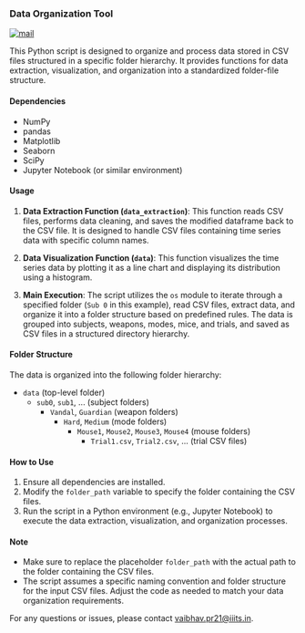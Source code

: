 ### Data Organization Tool

[![mail](https://cdn.discordapp.com/attachments/918110120494387200/1222496959496060928/send_email.png?ex=66166e04&is=6603f904&hm=c2a5339c19ed448923bc33f074ba6b78d6c732b77528de0276b5ec5ab89273e4&)](mailto:vaibhav.pr21@iiits.in)

This Python script is designed to organize and process data stored in CSV files structured in a specific folder hierarchy. It provides functions for data extraction, visualization, and organization into a standardized folder-file structure.

#### Dependencies
- NumPy
- pandas
- Matplotlib
- Seaborn
- SciPy
- Jupyter Notebook (or similar environment)

#### Usage

1. **Data Extraction Function (`data_extraction`)**: This function reads CSV files, performs data cleaning, and saves the modified dataframe back to the CSV file. It is designed to handle CSV files containing time series data with specific column names.

2. **Data Visualization Function (`data`)**: This function visualizes the time series data by plotting it as a line chart and displaying its distribution using a histogram.

3. **Main Execution**: The script utilizes the `os` module to iterate through a specified folder (`Sub 0` in this example), read CSV files, extract data, and organize it into a folder structure based on predefined rules. The data is grouped into subjects, weapons, modes, mice, and trials, and saved as CSV files in a structured directory hierarchy.

#### Folder Structure
The data is organized into the following folder hierarchy:
- `data` (top-level folder)
  - `sub0`, `sub1`, ... (subject folders)
    - `Vandal`, `Guardian` (weapon folders)
      - `Hard`, `Medium` (mode folders)
        - `Mouse1`, `Mouse2`, `Mouse3`, `Mouse4` (mouse folders)
          - `Trial1.csv`, `Trial2.csv`, ... (trial CSV files)

#### How to Use
1. Ensure all dependencies are installed.
2. Modify the `folder_path` variable to specify the folder containing the CSV files.
3. Run the script in a Python environment (e.g., Jupyter Notebook) to execute the data extraction, visualization, and organization processes.

#### Note
- Make sure to replace the placeholder `folder_path` with the actual path to the folder containing the CSV files.
- The script assumes a specific naming convention and folder structure for the input CSV files. Adjust the code as needed to match your data organization requirements.

For any questions or issues, please contact [vaibhav.pr21@iiits.in](mailto:vaibhav.pr21@iiits.in).